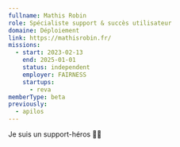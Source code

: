 ```yaml
---
fullname: Mathis Robin
role: Spécialiste support & succès utilisateur
domaine: Déploiement
link: https://mathisrobin.fr/
missions:
  - start: 2023-02-13
    end: 2025-01-01
    status: independent
    employer: FAIRNESS
    startups:
      - reva
memberType: beta
previously:
  - apilos
---
```

Je suis un support-héros 🦸‍♂️